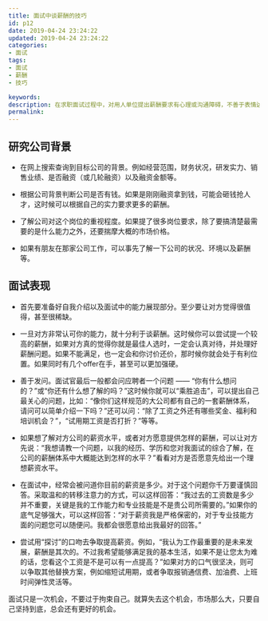 ```yaml
---
title: 面试中谈薪酬的技巧
id: p12
date: 2019-04-24 23:24:22
updated: 2019-04-24 23:24:22
categories: 
- 面试
tags: 
- 面试
- 薪酬
- 技巧

keywords:
description: 在求职面试过程中，对用人单位提出薪酬要求有心理或沟通障碍，不善于表情达意，不知道怎样有效地去谈薪酬。在过去的面试中，我就吃过这种亏。因为没有针对性的去调研公司背景实力以及当时的行业水平，只会针对自己目前的薪资再加一点微薄的涨幅而提出期望薪酬。这样往往会让自己入职后对薪酬不满意而影响工作情绪。其实，在面试过程中谈薪酬是有不少的技巧。
permalink:
---
```


## 研究公司背景

* 在网上搜索查询到目标公司的背景。例如经营范围，财务状况，研发实力、销售业绩、是否融资（或几轮融资）以及融资金额等。

* 根据公司背景判断公司是否有钱。如果是刚刚融资拿到钱，可能会砸钱抢人才，这时候可以根据自己的实力要求更多的薪酬。

* 了解公司对这个岗位的重视程度。如果提了很多岗位要求，除了要搞清楚最需要的是什么能力之外，还要揣摩大概的市场价格。

* 如果有朋友在那家公司工作，可以事先了解一下公司的状况、环境以及薪酬等。

## 面试表现

* 首先要准备好自我介绍以及面试中的能力展现部分。至少要让对方觉得很值得，甚至很稀缺。

* 一旦对方非常认可你的能力，就十分利于谈薪酬。这时候你可以尝试提一个较高的薪酬，如果对方真的觉得你就是最佳人选时，一定会认真对待，并处理好薪酬问题。如果不能满足，也一定会和你讨价还价，那时候你就会处于有利位置。如果同时有几个offer在手，甚至可以更加强硬。

* 善于发问。面试官最后一般都会问应聘者一个问题 —— “你有什么想问的？”或“你还有什么想了解的吗？”这时候你就可以“乘胜追击”，可以提出自己最关心的问题，比如：“像你们这样规范的大公司都有自己的一套薪酬体系，请问可以简单介绍一下吗？”还可以问：“除了工资之外还有哪些奖金、福利和培训机会？”，“试用期工资是否打折？”等等。

* 如果想了解对方公司的薪资水平，或者对方愿意提供怎样的薪酬，可以让对方先说：“我想请教一个问题，以我的经历、学历和您对我面试的综合了解，在公司的薪酬体系中大概能达到怎样的水平？”看看对方是否愿意先给出一个理想薪资水平。

* 在面试中，经常会被问道你目前的薪资是多少。对于这个问题你千万要谨慎回答。采取温和的转移注意力的方式，可以这样回答：“我过去的工资数是多少并不重要，关键是我的工作能力和专业技能是不是贵公司所需要的。”如果你的底气足够强大，可以这样回答：“对于薪资我是严格保密的，对于专业技能方面的问题您可以随便问。我都会很愿意给出我最好的回答。”

* 尝试用“探讨”的口吻去争取提高薪资。例如，“我认为工作最重要的是未来发展，薪酬是其次的。不过我希望能够满足我的基本生活，如果不是让您太为难的话，您看这个工资是不是可以有一点提高？”如果对方的口气很坚决，则可以争取其他替换方案，例如缩短试用期，或者争取报销通信费、加油费、上班时间弹性灵活等。

面试只是一次机会，不要过于拘束自己。就算失去这个机会，市场那么大，只要自己坚持到底，总会还有更好的机会。